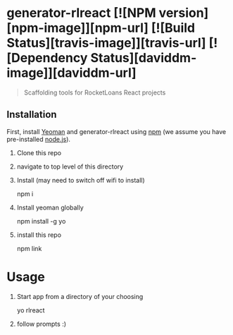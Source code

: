 # generator-rlreact [![NPM version][npm-image]][npm-url] [![Build Status][travis-image]][travis-url] [![Dependency Status][daviddm-image]][daviddm-url]
> Scaffolding tools for RocketLoans React projects

## Installation

First, install [Yeoman](http://yeoman.io) and generator-rlreact using [npm](https://www.npmjs.com/) (we assume you have pre-installed [node.js](https://nodejs.org/)).

1) Clone this repo

2) navigate to top level of this directory

3) Install (may need to switch off wifi to install)

    npm i 

4) Install yeoman globally

    npm install -g yo

5) install this repo 

    npm link

# Usage

1) Start app from a directory of your choosing

    yo rlreact

2) follow prompts :)

